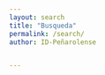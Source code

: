```yaml
---
layout: search
title: "Busqueda"
permalink: /search/
author: ID-Peñarolense


---
```

<style>

.gsc-control-cse {
    border-color: #E8D5B7;
    background-color: #E8D5B7;
}

.gsc-results, .gsc-webResults {
  background-color: #E8D5B7;
}

.gs-webResult div.gs-visibleUrl, .gs-imageResult div.gs-visibleUrl {
    color: #644b23;
    background: #e8d5b7;
}

.gs-result a.gs-visibleUrl, .gs-result .gs-visibleUrl {
  background: #e8d5b7;
}

.gsc-webResult.gsc-result, .gsc-results, .gsc-imageResult {
   border-color: #e8d5d700;
   background-color: #e8d5d700;
}

.gsc-webResult.gsc-result:hover, .gsc-results:hover, .gsc-imageResult:hover {
   border-color: #e8d5d700;
   background-color: #e8d5d700;
}

.gsc-results .gsc-cursor-box .gsc-cursor-page {
   background-color: #e8d5d700;
   color: red;
}

.gs-webResult.gs-result a.gs-title:link, .gs-webResult.gs-result a.gs-title:link b, .gs-imageResult a.gs-title:link, .gs-imageResult a.gs-title:link b {
   color: #3a3632; /*color: #c7cc00;*/
}

.gcsc-find-more-on-google {
    color: red;
}

.gcsc-find-more-on-google-magnifier {
    fill: red;
}

.gs-webResult.gs-result a.gs-title:visited, .gs-webResult.gs-result a.gs-title:visited b, .gs-imageResult a.gs-title:visited, .gs-imageResult a.gs-title:visited b {
   color: #c8b08a;
}

</style>

